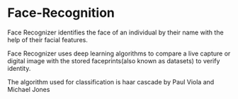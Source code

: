 # Face-Recognition
Face Recognizer identifies the face of an individual by their name with the help of their facial features.

Face Recognizer uses deep learning algorithms to compare a live capture or digital image with the stored faceprints(also known as datasets) to verify identity.

The algorithm used for classification is haar cascade by Paul Viola and Michael Jones
